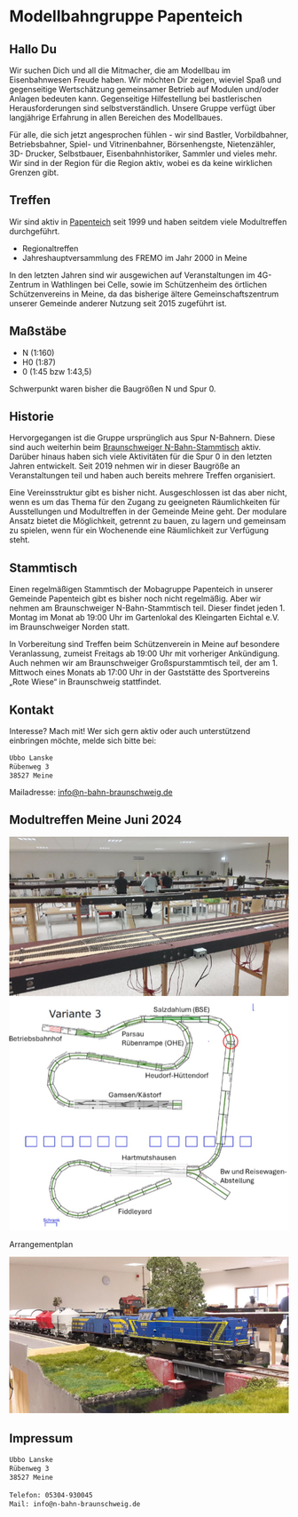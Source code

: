 # Modellbahngruppe Papenteich

## Hallo Du

Wir suchen Dich und all die Mitmacher, die am Modellbau im Eisenbahnwesen Freude haben.
Wir möchten Dir zeigen, wieviel Spaß und gegenseitige Wertschätzung gemeinsamer
Betrieb auf Modulen und/oder Anlagen bedeuten kann. Gegenseitige Hilfestellung bei
bastlerischen Herausforderungen sind selbstverständlich. Unsere Gruppe verfügt über
langjährige Erfahrung in allen Bereichen des Modellbaues.

Für alle, die sich jetzt angesprochen fühlen - wir sind Bastler, Vorbildbahner,
Betriebsbahner, Spiel- und Vitrinenbahner, Börsenhengste, Nietenzähler, 3D-
Drucker, Selbstbauer, Eisenbahnhistoriker, Sammler und vieles mehr. Wir sind in der Region für die Region aktiv, wobei es da keine wirklichen Grenzen gibt.

## Treffen

Wir sind aktiv in [Papenteich](https://de.wikipedia.org/wiki/Samtgemeinde_Papenteich) seit
1999 und haben seitdem viele Modultreffen durchgeführt.

- Regionaltreffen
- Jahreshauptversammlung des FREMO im Jahr 2000 in Meine

In den letzten Jahren sind wir ausgewichen auf Veranstaltungen im 4G-Zentrum in Wathlingen bei Celle, sowie im Schützenheim des örtlichen Schützenvereins in Meine, da das bisherige ältere Gemeinschaftszentrum unserer Gemeinde anderer Nutzung seit 2015 zugeführt ist.

## Maßstäbe

- N (1:160)
- H0 (1:87)
- 0 (1:45 bzw 1:43,5)

Schwerpunkt waren bisher die Baugrößen N und Spur 0.

## Historie

Hervorgegangen ist die Gruppe ursprünglich aus Spur N-Bahnern. Diese sind auch weiterhin
beim [Braunschweiger N-Bahn-Stammtisch](https://www.rentsch-online.net/nbahnbraunschweig/) aktiv. Darüber hinaus haben sich viele Aktivitäten für die Spur 0 in den letzten Jahren entwickelt. Seit 2019 nehmen wir in dieser Baugröße an Veranstaltungen teil und haben auch bereits mehrere Treffen organisiert.

Eine Vereinsstruktur gibt es bisher nicht. Ausgeschlossen ist das aber nicht, wenn es um das
Thema für den Zugang zu geeigneten Räumlichkeiten für Ausstellungen und Modultreffen in
der Gemeinde Meine geht. Der modulare Ansatz bietet die Möglichkeit, getrennt zu bauen,
zu lagern und gemeinsam zu spielen, wenn für ein Wochenende eine Räumlichkeit zur Verfügung steht.

## Stammtisch

Einen regelmäßigen Stammtisch der Mobagruppe Papenteich in unserer Gemeinde
Papenteich gibt es bisher noch nicht regelmäßig. Aber wir nehmen am Braunschweiger N-Bahn-Stammtisch teil. Dieser findet jeden 1. Montag im Monat ab 19:00 Uhr im
Gartenlokal des Kleingarten Eichtal e.V. im Braunschweiger Norden statt.

In Vorbereitung sind Treffen beim Schützenverein in Meine auf besondere Veranlassung, zumeist
Freitags ab 19:00 Uhr mit vorheriger Ankündigung. Auch nehmen wir am Braunschweiger
Großspurstammtisch teil, der am 1. Mittwoch eines Monats ab 17:00 Uhr in der Gaststätte des
Sportvereins „Rote Wiese“ in Braunschweig stattfindet.

## Kontakt

Interesse? Mach mit! Wer sich gern aktiv oder auch unterstützend einbringen möchte, melde sich bitte bei:

~~~
Ubbo Lanske
Rübenweg 3
38527 Meine
~~~

Mailadresse: info@n-bahn-braunschweig.de

## Modultreffen Meine Juni 2024

![Modultreffen Meine](images/b2.png)
![Arrangementplan](images/b3.png)

Arrangementplan

![alt text](images/b4.png)

## Impressum

~~~
Ubbo Lanske
Rübenweg 3
38527 Meine

Telefon: 05304-930045
Mail: info@n-bahn-braunschweig.de
~~~





